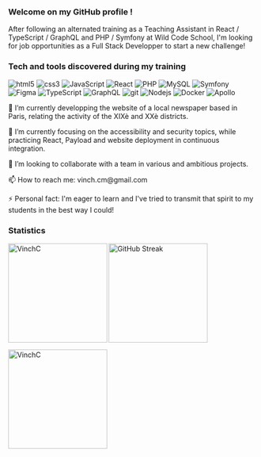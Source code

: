 ### Welcome on my GitHub profile !

<p>After following an alternated training as a Teaching Assistant in React / TypeScript / GraphQL and PHP / Symfony at Wild Code School, I'm looking for job opportunities as a Full Stack Developper to start a new challenge!</p>

### Tech and tools discovered during my training

<p>
  <img alt="html5" src="https://img.shields.io/badge/-HTML5-E34F26?style=flat-square&logo=html5&logoColor=white" />
  <img alt="css3" src="https://img.shields.io/badge/-CSS3-264de4?style=flat-square&logo=css3&logoColor=white" />
  <img alt="JavaScript" src="https://img.shields.io/badge/-JavaScript-F0DB4F?style=flat-square&logo=JavaScript&logoColor=white" />
  <img alt="React" src="https://img.shields.io/badge/-React-45b8d8?style=flat-square&logo=react&logoColor=white" />
  <img alt="PHP" src="https://img.shields.io/badge/-PHP-777BB3?style=flat-square&logo=PHP&logoColor=white" />
  <img alt="MySQL" src="https://img.shields.io/badge/-MySQL-F29111?style=flat-square&logo=MySQL&logoColor=white" />
  <img alt="Symfony" src="https://img.shields.io/badge/-Symfony-000000?style=flat-square&logo=Symfony&logoColor=white" />
  <img alt="Figma" src="https://img.shields.io/badge/-Figma-a259ff?style=flat-square&logo=Figma&logoColor=white" />
  <img alt="TypeScript" src="https://img.shields.io/badge/-TypeScript-007ACC?style=flat-square&logo=typescript&logoColor=white" />
  <img alt="GraphQL" src="https://img.shields.io/badge/-GraphQL-E535AB?style=flat-square&logo=graphql&logoColor=white" />
  <img alt="git" src="https://img.shields.io/badge/-Git-F14E32?style=flat-square&logo=git&logoColor=white" />
  <img alt="Nodejs" src="https://img.shields.io/badge/-Nodejs-44883e?style=flat-square&logo=Node.js&logoColor=white" />
  <img alt="Docker" src="https://img.shields.io/badge/-Docker-0db7ed?style=flat-square&logo=docker&logoColor=white" />
  <img alt="Apollo" src="https://img.shields.io/badge/-Apollo%20GraphQL-311C87?style=flat-square&logo=apollo-graphql&logoColor=white" />
</p>

<p>🔭 I’m currently developping the website of a local newspaper based in Paris, relating the activity of the XIXè and XXè districts.</p>

<p>🌱 I’m currently focusing on the accessibility and security topics, while practicing React, Payload and website deployment in continuous integration.</p>

<p>👯 I’m looking to collaborate with a team in various and ambitious projects.</p>

<p>📫 How to reach me: vinch.cm@gmail.com</p>

<p>⚡ Personal fact: I'm eager to learn and I've tried to transmit that spirit to my students in the best way I could!</p>

### Statistics

<p><img align="left" height="200" src="https://github-readme-stats.vercel.app/api/top-langs?username=VinchC&show_icons=true&locale=en&layout=compact" alt="VinchC" /></p>

<p><a href="https://git.io/streak-stats"><img align="center" height="200" src="https://github-readme-streak-stats.herokuapp.com?user=VinchC&hide_border=true&mode=weekly&card_width=350" alt="GitHub Streak" /></a></p>

<p><img height="200" src="https://github-readme-stats.vercel.app/api?username=VinchC&show_icons=true&locale=en" alt="VinchC" /></p>
